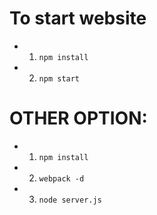 # To start website
- 1) `npm install`
- 2) `npm start`


# OTHER OPTION:
- 1) `npm install`
- 2) `webpack -d`
- 3) `node server.js`